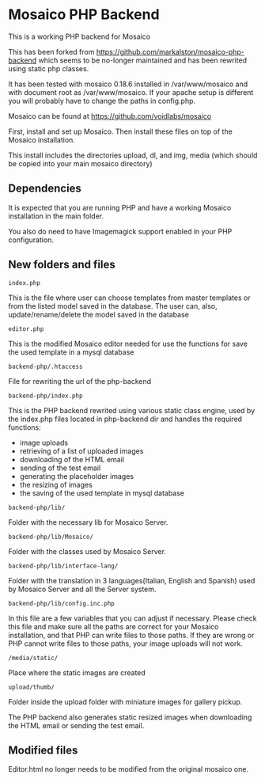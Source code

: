 # Mosaico PHP Backend

This is a working PHP backend for Mosaico

This has been forked from https://github.com/markalston/mosaico-php-backend which seems to be no-longer maintained and has been rewrited using static php classes.

It has been tested with mosaico 0.18.6 installed in /var/www/mosaico and with document root as /var/www/mosaico.  If your apache setup is different you will probably have to change the paths in config.php.

Mosaico can be found at https://github.com/voidlabs/mosaico

First, install and set up Mosaico.  Then install these files on top of the Mosaico installation.

This install includes the directories upload, dl, and img, media (which should be copied into your main mosaico directory) 

## Dependencies

It is expected that you are running PHP and have a working Mosaico installation in the main folder.

You also do need to have Imagemagick support enabled in your PHP configuration.

## New folders and files



```
index.php 
```
This is the file where user can choose templates from master templates or from the listed model saved in the database.
The user can, also, update/rename/delete the model saved in the database


```
editor.php 
```
This is the modified Mosaico editor needed for use the functions for save the used template in a mysql database


```
backend-php/.htaccess
```
File for rewriting the url of the php-backend

```
backend-php/index.php 
```
This is the PHP backend rewrited using various static class engine, used by the index.php files located in php-backend dir and handles the required functions:
* image uploads
* retrieving of a list of uploaded images
* downloading of the HTML email
* sending of the test email
* generating the placeholder images
* the resizing of images
* the saving of the used template in mysql database


```
backend-php/lib/ 
```
Folder with the necessary lib for Mosaico Server.


```
backend-php/lib/Mosaico/ 
```
Folder with the classes used by Mosaico Server.


```
backend-php/lib/interface-lang/ 
```
Folder with the translation in 3 languages(Italian, English and Spanish) used by Mosaico Server and all the Server system.


```
backend-php/lib/config.inc.php 
```
In this file are a few variables that you can adjust if necessary. Please check this file and make sure all the paths are correct for your Mosaico installation, and that PHP can write files to those paths. If they are wrong or PHP cannot write files to those paths, your image uploads will not work.


```
/media/static/
```
Place where the static images are created

```
upload/thumb/ 
```
Folder inside the upload folder with miniature images for gallery pickup.


The PHP backend also generates static resized images when downloading the HTML email or sending the test email.

## Modified files

Editor.html no longer needs to be modified from the original mosaico one. 
